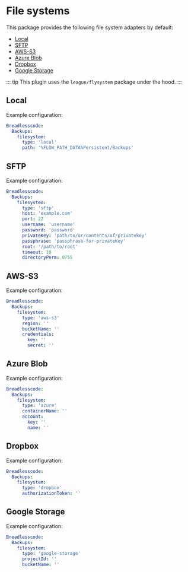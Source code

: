 # File systems

This package provides the following file system adapters by default:

* [Local](#local)
* [SFTP](#sftp)
* [AWS-S3](#aws-s3)
* [Azure Blob](#azure-blob)
* [Dropbox](#dropbox)
* [Google Storage](#google-storage)

::: tip
This plugin uses the `league/flysystem` package under the hood. 
:::

## Local

Example configuration:
```yaml
Breadlesscode:
  Backups:
    filesystem:
      type: 'local'
      path: '%FLOW_PATH_DATA%Persistent/Backups'
```

## SFTP

Example configuration:
```yaml
Breadlesscode:
  Backups:
    filesystem:
      type: 'sftp'
      host: 'example.com'
      port: 22
      username: 'username'
      password: 'password'
      privateKey: 'path/to/or/contents/of/privatekey'
      passphrase: 'passphrase-for-privateKey'
      root: '/path/to/root'
      timeout: 10
      directoryPerm: 0755
```
## AWS-S3

Example configuration:
```yaml
Breadlesscode:
  Backups:
    filesystem:
      type: 'aws-s3'
      region: ''
      bucketName: ''
      credentials:
        key: ''
        secret: ''
```
## Azure Blob

Example configuration:
```yaml
Breadlesscode:
  Backups:
    filesystem:
      type: 'azure'
      containerName: ''
      account:
        key: ''
        name: ''
```
## Dropbox

Example configuration:
```yaml
Breadlesscode:
  Backups:
    filesystem:
      type: 'dropbox'
      authorizationToken: ''
```
## Google Storage

Example configuration:
```yaml
Breadlesscode:
  Backups:
    filesystem:
      type: 'google-storage'
      projectId: ''
      bucketName: ''
```
